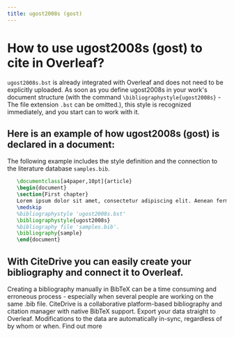 ```yaml
---
title: ugost2008s (gost)
---
```


# How to use ugost2008s (gost) to cite in Overleaf? 
`ugost2008s.bst` is already integrated with Overleaf and does not need to be explicitly uploaded. As soon as you define ugost2008s in your work's document structure (with the command `\bibliographystyle{ugost2008s}` - The file extension `.bst` can be omitted.), this style is recognized immediately, and you start can to work with it.

## Here is an example of how ugost2008s (gost) is declared in a document:
The following example includes the style definition and the connection to the literature database `samples.bib`.
```tex
   \documentclass[a4paper,10pt]{article}
   \begin{document}
   \section{First chapter}
   Lorem ipsum dolor sit amet, consectetur adipiscing elit. Aenean fermentum justo massa, ut maximus mauris sodales et. Aenean vel elit a erat rhoncus pharetra.
   \medskip
   %bibliographystyle 'ugost2008s.bst'
   \bibliographystyle{ugost2008s}
   %bibliography file 'samples.bib'.
   \bibliography{sample}
   \end{document}
```

## With CiteDrive you can easily create your bibliography and connect it to Overleaf. 
Creating a bibliography manually in BibTeX can be a time consuming and erroneous process - especially when several people are working on the same .bib file. CiteDrive is a collaborative platform-based bibliography and citation manager with native BibTeX support. Export your data straight to Overleaf. Modifications to the data are automatically in-sync, regardless of by whom or when. Find out more